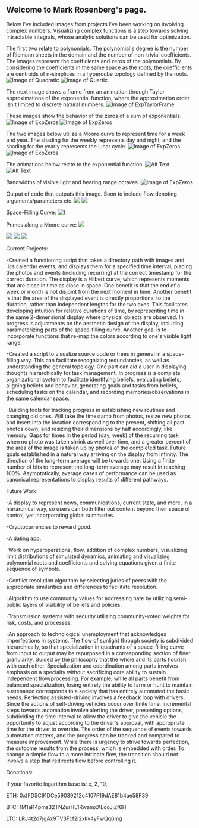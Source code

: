 ## Welcome to Mark Rosenberg's page.

Below I've included images from projects I've been working on involving complex numbers. Visualizing complex functions is a step towards solving intractable integrals, whose analytic solutions can be used for optimization. 

The first two relate to polynomials. The polynomial's degree is the number of Riemann sheets in the domain and the number of non-trivial coefficients. The images represent the coefficients and zeros of the polynomials. By considering the coefficients in the same space as the roots, the coefficients are centroids of n-simplices in a hypercube topology defined by the roots.
![Image of Quadratic](https://tauself.github.io/Quadratic.png)
![Image of Quartic](https://tauself.github.io/Quartic.png)

The next image shows a frame from an animation through Taylor approximations of the exponential function, where the approximation order isn't limited to discrete natural numbers. 
![Image of ExpTaylorFrame](https://tauself.github.io/ExpTaylorFrame.png)

These images show the behavior of the zeros of a sum of exponentials. 
![Image of ExpZeros](https://tauself.github.io/ExpZeros.png)
![Image of ExpZeros](https://tauself.github.io/ExpZeros2.png)

The two images below utilize a Moore curve to represent time for a week and year. The shading for the weekly represents day and night, and the shading for the yearly represents the lunar cycle.
![Image of ExpZeros](https://tauself.github.io/Weekly.png)
![Image of ExpZeros](https://tauself.github.io/Yearly.png)

The animations below relate to the exponential function.
![Alt Text](https://tauself.github.io/ezgif-5-a17819ac3b.gif)
![Alt Text](https://tauself.github.io/ezgif-5-c935454d75.gif)

Bandwidths of visible light and hearing range octaves:
![Image of ExpZeros](https://tauself.github.io/LightAndSound.png)

Output of code that outputs this image. Soon to include flow denoting arguments/parameters etc.
![](https://tauself.github.io/Unknown-584.png)
![](https://tauself.github.io/Unknown-610.png)

Space-Filling Curve:
![I](https://tauself.github.io/Screen%20Shot%202018-03-29%20at%2008.56.06.png)

Primes along a Moore curve:
![](https://tauself.github.io/Unknown-200.png)

![](https://tauself.github.io/Unknown-131.png)
![](https://tauself.github.io/Unknown-192.png) 
![](https://tauself.github.io/Screen%20Shot%202018-03-29%20at%2008.57.11.png)

Current Projects:

-Created a functioning script that takes a directory path with images and .ics calendar events, and displays them for a specified time interval, placing the photos and events (including recurring) at the correct timestamp for the correct duration. The display is a Hilbert curve, which represents moments that are close in time as close in space. One benefit is that the end of a week or month is not disjoint from the next moment in time. Another benefit is that the area of the displayed event is directly proportional to the duration, rather than independent lengths for the two axes. This facilitates developing intuition for relative durations of time, by representing time in the same 2-dimensional display where physical objects are observed. In progress is adjustments on the aesthetic design of the display, including parameterizing parts of the space-filling curve. Another goal is to incorporate functions that re-map the colors according to one's visible light range. 

-Created a script to visualize source code or trees in general in a space-filling way. This can facilitate recognizing redundancies, as well as understanding the general topology. One part can aid a user in displaying thoughts hierarchically for task management. In progress is a complete organizational system to facilitate identifying beliefs, evaluating beliefs, aligning beliefs and behavior, generating goals and tasks from beliefs, scheduling tasks on the calendar, and recording memories/observations in the same calendar space.

-Building tools for tracking progress in establishing new routines and changing old ones. Will take the timestamp from photos, resize new photos and insert into the location corresponding to the present, shifting all past photos down, and resizing their dimensions by half accordingly, like memory. Gaps for times in the period (day, week) of the recurring task when no photo was taken shrink as well over time, and a greater percent of the area of the image is taken up by photos of the completed task. Future goals established in a natural way arriving on the display from infinity. The direction of the long-term average will be towards one. Using a finite number of bits to represent the long-term average may result in reaching 100%. Asymptotically, average cases of performance can be used as canonical representations to display results of different pathways.

Future Work:

-A display to represent news, communications, current state, and more, in a hierarchical way, so users can both filter out content beyond their space of control, yet incorporating global summaries. 

-Cryptocurrencies to reward good.

-A dating app.

-Work on hyperoperations, flow, addition of complex numbers, visualizing limit distributions of simulated dynamics, animating and visualizing polynomial roots and coefficients and solving equations given a finite sequence of symbols. 

-Conflict resolution algorithm by selecting juries of peers with the appropriate similarities and differences to facilitate resolution.

-Algorithm to use community values for addressing hate by utilizing semi-public layers of visibility of beliefs and policies.

-Transmission systems with security utilizing community-voted weights for risk, costs, and processes.

-An approach to technological unemployment that acknowledges imperfections in systems. The flow of sunlight through society is subdivided hierarchically, so that specialization in quadrants of a space-filling curve from input to output may be repurposed in a corresponding section of finer granularity. Guided by the philosophy that the whole and its parts flourish with each other. Specialization and coordination among parts involves emphasis on a specialty without sacrificing core ability to sustain independent flow/processing. For example, while all parts benefit from balanced specialization, losing entirely the ability to farm or hunt to maintain sustenance corresponds to a society that has entirely automated the basic needs. Perfecting assisted-driving involves a feedback loop with drivers. Since the actions of self-driving vehicles occur over finite time, incremental steps towards automation involve alerting the driver, presenting options, subdividing the time interval to allow the driver to give the vehicle the opportunity to adjust according to the driver's approval, with appropriate time for the driver to override. The order of the sequence of events towards automation matters, and the progress can be tracked and compared to measure improvement. While there is urgency to strive towards perfection, the outcome results from the process, which is embedded with order. To change a simple flow to a more intricate flow, the transition should not involve a step that redirects flow before controlling it.

Donations:

If your favorite logarithm base is: e, 2, 10,

ETH: 0xfFD5C91DCe59039212c4107F19dAE81b4ae58F39

BTC: 1M1aK4pms32TNZurHL1RwamxXLcoJjZf6H

LTC: LRJ4t2o7jgAx9TV3Fcf2i2xkv4yFwQq6mg





